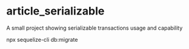 # article_serializable

A small project showing serializable transactions usage and capability

npx sequelize-cli db:migrate
